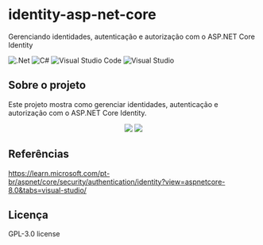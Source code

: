 # identity-asp-net-core
Gerenciando identidades, autenticação e autorização com o ASP.NET Core Identity

![.Net](https://img.shields.io/badge/.NET-5C2D91?style=for-the-badge&logo=.net&logoColor=white)
![C#](https://img.shields.io/badge/c%23-%23239120.svg?style=for-the-badge&logo=c-sharp&logoColor=white)
![Visual Studio Code](https://img.shields.io/badge/Visual%20Studio%20Code-0078d7.svg?style=for-the-badge&logo=visual-studio-code&logoColor=white)
![Visual Studio](https://img.shields.io/badge/Visual%20Studio-5C2D91.svg?style=for-the-badge&logo=visual-studio&logoColor=white)

## Sobre o projeto
Este projeto mostra como gerenciar identidades, autenticação e autorização com o ASP.NET Core Identity.

<div align="center">
    <img src="https://github.com/jfs-dev/identity-asp-net-core/assets/54154628/1ef2ec2a-a91a-4062-8ee4-b160df1659bb"</img>
    <img src="https://github.com/jfs-dev/identity-asp-net-core/assets/54154628/20008242-237c-4ab1-8eb8-fa95b1997756"</img>
</div>

## Referências
https://learn.microsoft.com/pt-br/aspnet/core/security/authentication/identity?view=aspnetcore-8.0&tabs=visual-studio/

## Licença
GPL-3.0 license
